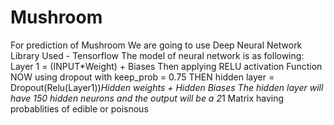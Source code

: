 # Mushroom


For prediction of Mushroom We are going to use Deep Neural Network
Library Used - Tensorflow
The model of neural network is as following:
Layer 1 = (INPUT*Weight) + Biases
Then applying RELU activation Function
NOW using dropout with keep_prob = 0.75
THEN hidden layer = Dropout(Relu(Layer1))*Hidden weights + Hidden Biases 
The hidden layer will have 150 hidden neurons and the output will be a 2*1 Matrix having probablities of edible or poisnous
